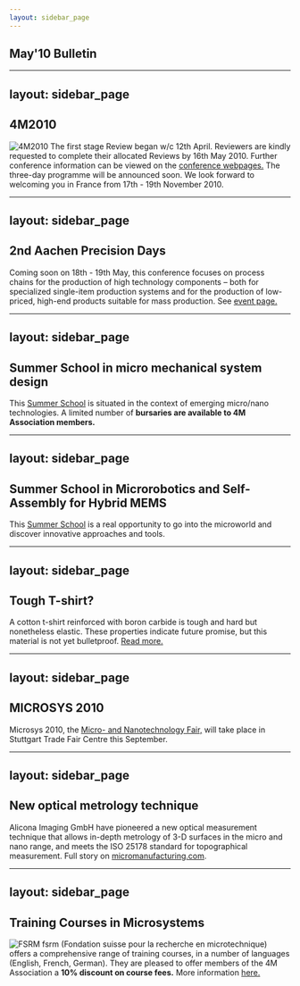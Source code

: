```yaml
---
layout: sidebar_page
---
```


## May'10 Bulletin

<!--break-->
---
layout: sidebar_page
---

## 4M2010


![4M2010](/4m-association/assets/images/4m-logotight_web.png)
The first stage Review began w/c 12th April. Reviewers are kindly requested to complete their allocated Reviews by 16th May 2010. Further conference information can be viewed on the [conference webpages.](/4m-association/conference/2010.md) The three-day programme will be announced soon. We look forward to welcoming you in France from 17th - 19th November 2010.  
  
---
layout: sidebar_page
---

## 2nd Aachen Precision Days

Coming soon on 18th - 19th May, this conference focuses on process chains for the production of high technology components – both for specialized single-item production systems and for the production of low-priced, high-end products suitable for mass production. See [event page.](/4m-association/event/2nd-Aachen-Precision-Day.md) 
  
---
layout: sidebar_page
---

## Summer School in micro mechanical system design

This [Summer School](/4m-association/event/Micro-mechanical-system-design-manufactur.md) is situated in the context of emerging micro/nano technologies. A limited number of **bursaries are available to 4M Association members.**
  
---
layout: sidebar_page
---

##  Summer School in Microrobotics and Self-Assembly for Hybrid MEMS

This [Summer School](/4m-association/event/Summer-School-Microrobotics-and-Self-Assembly-Hybrid-MEM.md) is a real opportunity to go into the microworld and discover innovative approaches and tools.
 
---
layout: sidebar_page
---

## Tough T-shirt?

A cotton t-shirt reinforced with boron carbide is tough and hard but nonetheless elastic. These properties indicate future promise, but this material is not yet bulletproof.  [Read more.](/4m-association/content/Tough-Tee-shir.md)
  
---
layout: sidebar_page
---

## MICROSYS 2010

Microsys 2010, the [Micro- and Nanotechnology Fair,](/4m-association/event/MICROSYS-201.md) will take place in Stuttgart Trade Fair Centre this September.   
  
---
layout: sidebar_page
---

## New optical metrology technique

Alicona Imaging GmbH have pioneered a new optical measurement technique that allows in-depth metrology of 3-D surfaces in the micro and nano range, and meets the ISO 25178 standard for topographical measurement. Full story on [micromanufacturing.com](http://www.micromanufacturing.com/showthread.php?t=646).
  

---
layout: sidebar_page
---

## Training Courses in Microsystems

![FSRM](/4m-association/assets/images/FSRM_LOGO_web.gif)
fsrm (Fondation suisse pour la recherche en microtechnique) offers a comprehensive range of training courses, in a number of languages (English, French, German). They are pleased to offer members of the 4M Association a <b>10% discount on course fees.</b> More information [here.](/4m-association/content/fsrm-training-course.md)